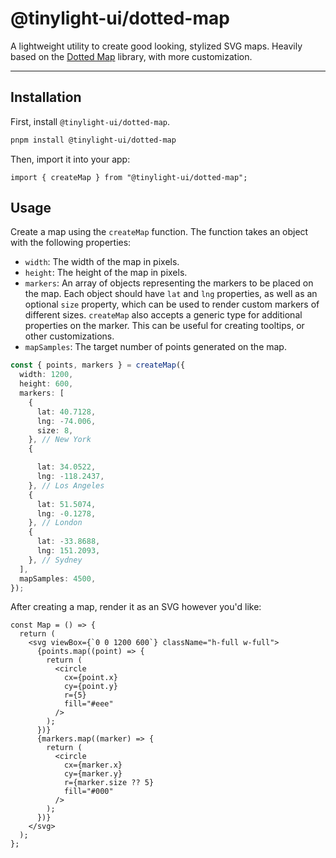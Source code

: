 # @tinylight-ui/dotted-map

A lightweight utility to create good looking, stylized SVG maps. Heavily based on the [Dotted Map](https://github.com/NTag/dotted-map/tree/main) library, with more customization.

---

## Installation

First, install `@tinylight-ui/dotted-map`.

```bash
pnpm install @tinylight-ui/dotted-map
```

Then, import it into your app:

```tsx
import { createMap } from "@tinylight-ui/dotted-map";
```

## Usage

Create a map using the `createMap` function. The function takes an object with the following properties:
- `width`: The width of the map in pixels.
- `height`: The height of the map in pixels.
- `markers`: An array of objects representing the markers to be placed on the map. Each object should have `lat` and `lng` properties, as well as an optional `size` property, which can be used to render custom markers of different sizes. `createMap` also accepts a generic type for additional properties on the marker. This can be useful for creating tooltips, or other customizations.
- `mapSamples`: The target number of points generated on the map.

```typescript
const { points, markers } = createMap({
  width: 1200,
  height: 600,
  markers: [
    {
      lat: 40.7128,
      lng: -74.006,
      size: 8,
    }, // New York
    {

      lat: 34.0522,
      lng: -118.2437,
    }, // Los Angeles
    {
      lat: 51.5074,
      lng: -0.1278,
    }, // London
    {
      lat: -33.8688,
      lng: 151.2093,
    }, // Sydney
  ],
  mapSamples: 4500,
});
```

After creating a map, render it as an SVG however you'd like:

```tsx
const Map = () => {
  return (
    <svg viewBox={`0 0 1200 600`} className="h-full w-full">
      {points.map((point) => {
        return (
          <circle
            cx={point.x}
            cy={point.y}
            r={5}
            fill="#eee"
          />
        );
      })}
      {markers.map((marker) => {
        return (
          <circle
            cx={marker.x}
            cy={marker.y}
            r={marker.size ?? 5}
            fill="#000"
          />
        );
      })}
    </svg>
  );
};
```
